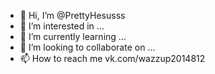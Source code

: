 - 👋 Hi, I’m @PrettyHesusss
- 👀 I’m interested in ...
- 🌱 I’m currently learning ...
- 💞️ I’m looking to collaborate on ...
- 📫 How to reach me vk.com/wazzup2014812

<!---
PrettyHesusss/PrettyHesusss is a ✨ special ✨ repository because its `README.md` (this file) appears on your GitHub profile.
You can click the Preview link to take a look at your changes.
--->
